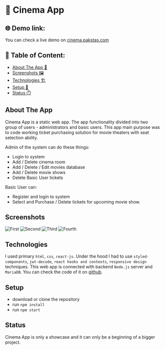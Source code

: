 # :movie_camera: Cinema App


## :globe_with_meridians: Demo link:
You can check a live demo on [cinema.pakstas.com](http://cinema.pakstas.com)


## :file_folder: Table of Content: 

- [About The App :page_with_curl:](#about-the-app)
- [Screenshots :framed_picture:](#screenshots)
- [Technologies :building_construction:](#technologies)
- [Setup :wrench:](#setup)
- [Status :stopwatch:](#status)


## About The App 
Cinema App is a static web app. The app functionality divided into two group of users - administrators and basic users. This app main purpose was to code working ticket purchasing solution for movie theaters with seat selection ability. 

Admin of the system can do these things:
- Login to system
- Add / Delete cinema room
- Add / Delete / Edit movies database
- Add / Delete movie shows
- Delete Basic User tickets

Basic User can:
- Register and login to system
- Select and Purchase / Delete tickets for upcoming movie show.

## Screenshots 

![First](https://i.ibb.co/bNnr3Ds/1.png)
![Second](https://i.ibb.co/7gh60Qn/2.png)
![Third](https://i.ibb.co/yWBpSYP/3.png)
![Fourth](https://i.ibb.co/vzf8k8S/4.png)


## Technologies 
I used primary `html`, `css`, `react-js`.
Under the hood I had to use `styled-components`, `jwt-decode`, `react hooks and contexts`, `responsive design` techniques.
This web app is connected with backend `Node.js` server and `MariaDB`. You can check the code of it on [github](https://github.com/pakstas/Cinema-backend).


## Setup 
- download or clone the repository
- run `npm install`
- run `npm start`


## Status 
Cinema App is only a showcase and it can only be a beginning of a bigger project.

